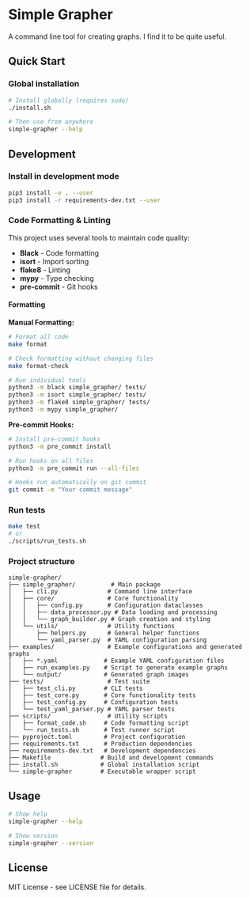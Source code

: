 # Simple Grapher

A command line tool for creating graphs. I find it to be quite useful.

## Quick Start

### Global installation
```bash
# Install globally (requires sudo)
./install.sh

# Then use from anywhere
simple-grapher --help
```

## Development

### Install in development mode
```bash
pip3 install -e . --user
pip3 install -r requirements-dev.txt --user
```

### Code Formatting & Linting

This project uses several tools to maintain code quality:

- **Black** - Code formatting
- **isort** - Import sorting
- **flake8** - Linting
- **mypy** - Type checking
- **pre-commit** - Git hooks

#### Formatting

**Manual Formatting:**
```bash
# Format all code
make format

# Check formatting without changing files
make format-check

# Run individual tools
python3 -m black simple_grapher/ tests/
python3 -m isort simple_grapher/ tests/
python3 -m flake8 simple_grapher/ tests/
python3 -m mypy simple_grapher/
```

**Pre-commit Hooks:**
```bash
# Install pre-commit hooks
python3 -m pre_commit install

# Run hooks on all files
python3 -m pre_commit run --all-files

# Hooks run automatically on git commit
git commit -m "Your commit message"
```

### Run tests
```bash
make test
# or
./scripts/run_tests.sh
```

### Project structure
```
simple-grapher/
├── simple_grapher/          # Main package
│   ├── cli.py              # Command line interface
│   ├── core/               # Core functionality
│   │   ├── config.py       # Configuration dataclasses
│   │   ├── data_processor.py # Data loading and processing
│   │   └── graph_builder.py # Graph creation and styling
│   └── utils/              # Utility functions
│       ├── helpers.py      # General helper functions
│       └── yaml_parser.py  # YAML configuration parsing
├── examples/               # Example configurations and generated graphs
│   ├── *.yaml             # Example YAML configuration files
│   ├── run_examples.py    # Script to generate example graphs
│   └── output/            # Generated graph images
├── tests/                  # Test suite
│   ├── test_cli.py        # CLI tests
│   ├── test_core.py       # Core functionality tests
│   ├── test_config.py     # Configuration tests
│   └── test_yaml_parser.py # YAML parser tests
├── scripts/                # Utility scripts
│   ├── format_code.sh     # Code formatting script
│   └── run_tests.sh       # Test runner script
├── pyproject.toml         # Project configuration
├── requirements.txt       # Production dependencies
├── requirements-dev.txt   # Development dependencies
├── Makefile              # Build and development commands
├── install.sh            # Global installation script
└── simple-grapher        # Executable wrapper script
```

## Usage

```bash
# Show help
simple-grapher --help

# Show version
simple-grapher --version
```

## License

MIT License - see LICENSE file for details.
